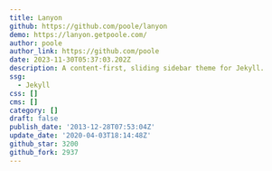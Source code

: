 ```yaml
---
title: Lanyon
github: https://github.com/poole/lanyon
demo: https://lanyon.getpoole.com/
author: poole
author_link: https://github.com/poole
date: 2023-11-30T05:37:03.202Z
description: A content-first, sliding sidebar theme for Jekyll.
ssg:
  - Jekyll
css: []
cms: []
category: []
draft: false
publish_date: '2013-12-28T07:53:04Z'
update_date: '2020-04-03T18:14:48Z'
github_star: 3200
github_fork: 2937
---
```

